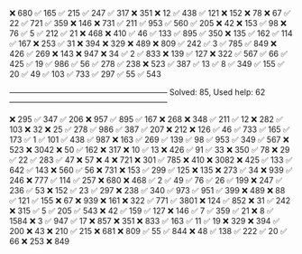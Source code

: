 ❌ 680
✅ 165
✅ 215
✅ 247
✅ 317
❌ 351
❌ 12
✅ 438
✅ 121
❌ 152
❌ 78
❌ 67
✅ 22
✅ 721
✅ 359
❌ 146
❌ 731
✅ 211
✅ 953
✅ 560
✅ 205
❌ 42
❌ 153
✅ 98
❌ 76
✅ 5
✅ 212
✅ 21
❌ 468
❌ 410
✅ 46
✅ 133
✅ 895
✅ 350
❌ 135
✅ 162
✅ 114
✅ 167
❌ 253
✅ 31
❌ 394
❌ 329
❌ 489
❌ 809
✅ 242
✅ 3
✅ 785
✅ 849
❌ 426
✅ 269
❌ 143
❌ 947
❌ 34
✅ 2
✅ 833
❌ 139
✅ 127
❌ 322
✅ 567
✅ 66
✅ 425
✅ 19
✅ 986
✅ 56
✅ 278
✅ 238
❌ 523
✅ 387
✅ 13
✅ 8
✅ 349
✅ 155
✅ 20
✅ 49
✅ 103
✅ 733
✅ 297
✅ 55
✅ 543

––––––––––––––––––––––––––––––––––––––––
Solved: 85, Used help: 62
––––––––––––––––––––––––––––––––––––––––

❌ 295
✅ 347
✅ 206
❌ 957
✅ 895
✅ 167
❌ 268
❌ 348
✅ 211
✅ 12
❌ 282
✅ 103
❌ 32
❌ 25
✅ 278
✅ 986
✅ 387
✅ 207
❌ 212
❌ 126
✅ 46
✅ 733
✅ 165
✅ 173
✅ 1
✅ 101
✅ 438
✅ 987
❌ 163
✅ 269
✅ 139
✅ 98
✅ 953
✅ 349
✅ 567
❌ 523
❌ 3042
❌ 50
✅ 162
❌ 317
❌ 10
✅ 13
❌ 426
✅ 91
✅ 33
❌ 350
✅ 78
❌ 29
✅ 22
✅ 283
✅ 47
❌ 57
❌ 4
❌ 721
❌ 301
✅ 785
❌ 410
❌ 3082
❌ 425
✅ 133
✅ 642
✅ 143
❌ 560
✅ 56
❌ 731
❌ 153
✅ 299
✅ 125
❌ 135
❌ 273
✅ 34
❌ 939
✅ 246
❌ 777
✅ 114
✅ 257
❌ 680
❌ 468
✅ 2
✅ 49
✅ 76
✅ 26
✅ 199
❌ 247
✅ 236
✅ 53
❌ 152
✅ 23
✅ 297
❌ 238
✅ 340
✅ 973
✅ 951
✅ 399
❌ 489
❌ 88
✅ 121
✅ 155
❌ 67
❌ 939
❌ 161
❌ 322
✅ 771
✅ 3801
❌ 124
✅ 852
❌ 31
✅ 242
❌ 315
✅ 5
✅ 205
✅ 543
❌ 42
✅ 159
✅ 127
❌ 146
✅ 7
✅ 359
✅ 21
❌ 8
✅ 1584
❌ 3
✅ 947
✅ 17
❌ 857
❌ 351
❌ 833
✅ 163
✅ 11
✅ 19
❌ 329
❌ 394
✅ 200
❌ 43
❌ 210
✅ 215
❌ 681
❌ 809
✅ 55
✅ 844
❌ 48
✅ 138
✅ 222
✅ 20
✅ 66
❌ 253
❌ 849
